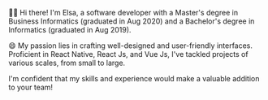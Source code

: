 

👋🏻 Hi there! I'm Elsa, a software developer with a Master's degree in Business Informatics (graduated in Aug 2020) and a Bachelor's degree in Informatics (graduated in Aug 2019).

😄 My passion lies in crafting well-designed and user-friendly interfaces. Proficient in React Native, React Js, and Vue Js, I've tackled projects of various scales, from small to large.

I'm confident that my skills and experience would make a valuable addition to your team!
  
<!--
**elsaislami/elsaislami** is a ✨ _special_ ✨ repository because its `README.md` (this file) appears on your GitHub profile.

Here are some ideas to get you started:

- 🔭 I’m currently working on ...
- 🌱 I’m currently learning ...
- 👯 I’m looking to collaborate on ...
- 🤔 I’m looking for help with ...
- 💬 Ask me about ...
- 📫 How to reach me: ...
- 😄 Pronouns: ...
- ⚡ Fun fact: ...
-->
